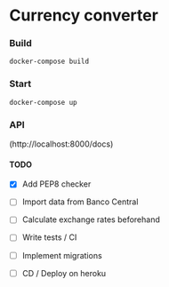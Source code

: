 # Currency converter

### Build

```
docker-compose build
```

### Start

```
docker-compose up
```

### API

(http://localhost:8000/docs)

#### TODO

- [X] Add PEP8 checker
- [ ] Import data from Banco Central
- [ ] Calculate exchange rates beforehand
- [ ] Write tests / CI
- [ ] Implement migrations
- [ ] CD / Deploy on heroku

